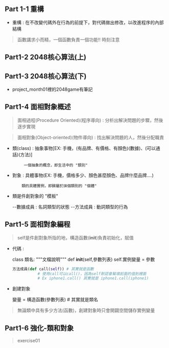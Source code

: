 ## Part 1-1 重構                                                                                                                                                                                                                                                                                                                                                                                                                                                                                                                                                                                                                                                                                                                                                                                                                                                                                                                                                   

* 重構 : 在不改變代碼外在行為的前提下，對代碼做出修改，以改進程序的內部結構

> 函數講求小而精，一個函數負責一個功能!!    時刻注意



## Part1-2 2048核心算法(上)



## Part1-3 2048核心算法(下)

* project_month01裡的2048game有筆記



## Part1-4 面相對象概述

>  面相過程(Procedure Oriented)(程序導向) : 分析出解決問題的步驟，然後逐步實現

>  面相對象(Object-oriented)(物件導向) : 找出解決問題的人，然後分配職責

* 類(class) : 抽象事物[EX: 手機，(有品牌、有價格、有顏色)(數據)、(可以通話)(方法)]

	       一個抽象的概念，即生活中的 "類別"

* 對象 : 具體事物(EX: 手機，價格多少、顏色甚麼顏色、品牌什麼品牌....)

          類的具體實例，即歸屬於抹個類別的 "個體"

* 類是件創對象的 "模板"

	--數據成員 : 名詞類型的狀態
	--方法成員 : 動詞類型的行為




## Part1-5 面相對象編程

> self是件創對象所指的地，構造函數(__init__)負責初始化，賦值

* 代碼 : 

  class 類名:
      """文檔說明"""
      def __init__(self,參數列表)
  	self.實例變量 = 參數

  ```python
  方法成員(def call(self)) # 其實就是函數
  		     # 使用call可以call()，因為self默認會幫填前面的值到裡面
  		     # Ex iphone1.call() 其實就是 iphone1.call(iphone1)
  ```

* 創建對象

	變量 = 構造函數(參數列表) # 其實就是類名

> 無論類中具有多少方法(函數)，創建對象時只會開闢空間儲存實例變量



## Part1-6 強化-類和對象

> exercise01



